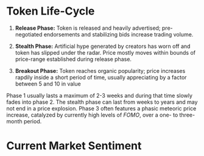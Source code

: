 # Token Life-Cycle

1. **Release Phase:** Token is released and heavily advertised; pre-negotiated endorsements and stabilizing bids increase trading volume.

2. **Stealth Phase:** Artificial hype generated by creators has worn off and token has slipped under the radar. Price mostly moves within bounds of price-range established during release phase.

3. **Breakout Phase:** Token reaches organic popularity; price increases rapdily inside a short period of time, usually appreciating by a factor between 5 and 10 in value

Phase 1 usually lasts a maximum of 2-3 weeks and during that time slowly fades into phase 2. The stealth phase can last from weeks to years and may not end in a price explosion. Phase 3 often features a phasic meteoric price increase, catalyzed by currently high levels of *FOMO*, over a one- to three-month period.

# Current Market Sentiment

<!-- *Coinmarketcap.com* adds roughly 10 new crypto-tokens every day, price blowups are expected by the public and fear of missing out is currently the main driver behind decision making. -->
